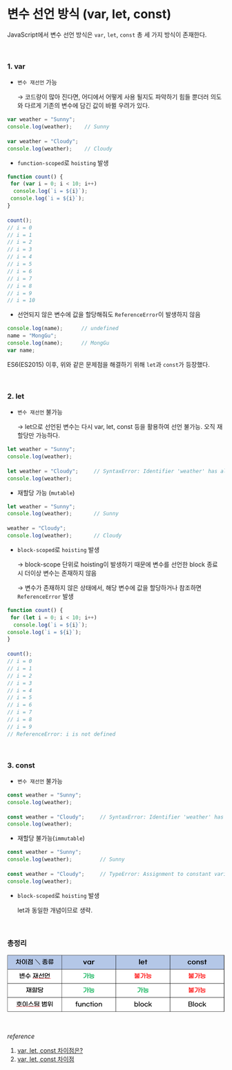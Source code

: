 # 변수 선언 방식 (var, let, const)

JavaScript에서 변수 선언 방식은 `var`, `let`, `const` 총 세 가지 방식이 존재한다.

<br>

### 1. var

- `변수 재선언` 가능

    → 코드량이 많아 진다면, 어디에서 어떻게 사용 될지도 파악하기 힘들 뿐더러 의도와 다르게 기존의 변수에 담긴 값이 바뀔 우려가 있다.

```jsx
var weather = "Sunny";
console.log(weather);    // Sunny

var weather = "Cloudy";
console.log(weather);    // Cloudy
```

- `function-scoped`로 `hoisting` 발생

```jsx
function count() {
 for (var i = 0; i < 10; i++)
  console.log(`i = ${i}`);
 console.log(`i = ${i}`);
}

count();
// i = 0
// i = 1
// i = 2
// i = 3
// i = 4
// i = 5
// i = 6
// i = 7
// i = 8
// i = 9
// i = 10
```

- 선언되지 않은 변수에 값을 할당해줘도 `ReferenceError`이 발생하지 않음

```jsx
console.log(name);      // undefined
name = "MongGu";
console.log(name);      // MongGu
var name;
```

ES6(ES2015) 이후, 위와 같은 문제점을 해결하기 위해 `let`과 `const`가 등장했다.

<br>

### 2. let

- `변수 재선언` 불가능

    → let으로 선언된 변수는 다시 var, let, const 등을 활용하여 선언 불가능. 오직 재할당만 가능하다.

```jsx
let weather = "Sunny";
console.log(weather);

let weather = "Cloudy";     // SyntaxError: Identifier 'weather' has already been declared
console.log(weather);
```

- 재할당 가능 (`mutable`)

```jsx
let weather = "Sunny";
console.log(weather);       // Sunny

weather = "Cloudy";
console.log(weather);       // Cloudy
```

- `block-scoped`로 `hoisting` 발생

    → block-scope 단위로 hoisting이 발생하기 때문에 변수를 선언한 block 종료 시 더이상 변수는 존재하지 않음

    → 변수가 존재하지 않은 상태에서, 해당 변수에 값을 할당하거나 참조하면 `ReferenceError` 발생

```jsx
function count() {
 for (let i = 0; i < 10; i++)
  console.log(`i = ${i}`);
console.log(`i = ${i}`);
}

count();
// i = 0
// i = 1
// i = 2
// i = 3
// i = 4
// i = 5
// i = 6
// i = 7
// i = 8
// i = 9
// ReferenceError: i is not defined
```

<br>

### 3. const

- `변수 재선언` 불가능

```jsx
const weather = "Sunny";
console.log(weather);          

const weather = "Cloudy";     // SyntaxError: Identifier 'weather' has already been declared
console.log(weather);
```

- 재할당 불가능(`immutable`)

```jsx
const weather = "Sunny";
console.log(weather);         // Sunny

const weather = "Cloudy";     // TypeError: Assignment to constant variable.
console.log(weather);
```

- `block-scoped`로 `hoisting` 발생

    let과 동일한 개념이므로 생략.

<br>

### 총정리
![](./photos/var,let,const.png)

<br>

_reference_
1. [var, let, const 차이점은?](https://gist.github.com/LeoHeo/7c2a2a6dbcf80becaaa1e61e90091e5d)
2. [var, let, const 차이점](https://velog.io/@bathingape/JavaScript-var-let-const-차이점)